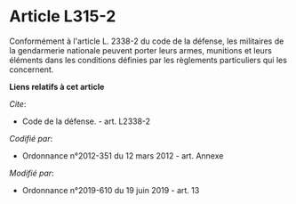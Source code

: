 # Article L315-2

Conformément à l'article L. 2338-2 du code de la défense, les militaires de la gendarmerie nationale peuvent porter leurs
armes, munitions et leurs éléments dans les conditions définies par les règlements particuliers qui les concernent.

**Liens relatifs à cet article**

_Cite_:

  - Code de la défense. - art. L2338-2

_Codifié par_:

  - Ordonnance n°2012-351 du 12 mars 2012 - art. Annexe

_Modifié par_:

  - Ordonnance n°2019-610 du 19 juin 2019 - art. 13
